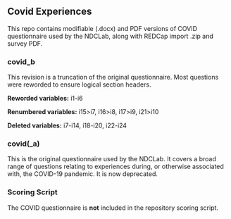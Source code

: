 ## Covid Experiences

This repo contains modifiable (.docx) and PDF versions of COVID questionnaire used by the NDCLab, along with REDCap import .zip and survey PDF.

### covid_b
This revision is a truncation of the original questionnaire.  Most questions were reworded to ensure logical section headers.

**Reworded variables:** i1-i6

**Renumbered variables:** i15>i7, i16>i8, i17>i9, i21>i10

**Deleted variables:** i7-i14, i18-i20, i22-i24


### covid(_a)
This is the original questionnaire used by the NDCLab.  It covers a broad range of questions relating to experiences during, or otherwise associated with, the COVID-19 pandemic.  It is now deprecated.


### Scoring Script
The COVID questionnaire is **not** included in the repository scoring script.